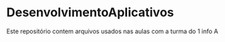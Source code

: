 # DesenvolvimentoAplicativos
Este repositório contem arquivos usados nas aulas com a turma do 1 info A
